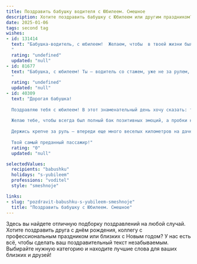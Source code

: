 ```yaml
---
title: Поздравить бабушку водителя с Юбилеем. Смешное
description: Хотите поздравить бабушку с Юбилеем или другим праздником? Наш ИИ создаст незабываемое поздравление, а вы обязательно выделитесь среди других.  
date: 2025-01-06
tags: second tag
wishes:
- id: 131414
  text: "Бабушка-водитель, с юбилеем!  Желаем, чтобы  в твоей жизни было столько же поворотов, сколько километров ты проехала за рулём, но только приятных! Пусть бензин всегда будет качественным, а пассажиры — весёлыми и благодарными.  И помни:  главное — не скорость, а удовольствие от дороги!  С праздником!
  "
  rating: "undefined"
  updated: "null"
- id: 81677
  text: "Бабушка, с юбилеем! Ты – водитель со стажем, уже не за рулем, а за рулем жизни! Желаем тебе, чтобы твоя жизнь была такой же яркой и динамичной, как твое вождение!
  "
  rating: "undefined"
  updated: "null"
- id: 40309
  text: "Дорогая бабушка!
  
  Поздравляю тебя с юбилеем! В этот знаменательный день хочу сказать: ты - настоящий водитель жизни! За рулем своего приключения ты умело маневрируешь между радостями и трудностями, всегда находя верный курс.
  
  Желаю тебе, чтобы всегда был полный бак позитивных эмоций, а пробки на пути к счастью обходились стороной! Пусть каждый поворот будет только к новым открытиям, а зебра пересечения с родными всегда приводила к уюту и теплу.
  
  Держись крепче за руль — впереди еще много веселых километров на даче и бесконечных пассажиров, ждущих твоих сладких пирожков! С юбилеем, настройка навигатора с добрыми пожеланиями — счастья, здоровья и еще больше ярких воспоминаний!
  
  Твой самый преданный пассажир!"
  rating: "0"
  updated: "null"

selectedValues:
  recipients: "babushku"
  holidays: "s-yubileem"
  professions: "voditel"
  style: "smeshnoje"

links:
- slug: "pozdravit-babushku-s-yubileem-smeshnoje"
  title: "Поздравить бабушку с Юбилеем. Смешное"
---
```


Здесь вы найдете отличную подборку поздравлений на любой случай. 
Хотите поздравить друга с днём рождения, коллегу с профессиональным праздником или близких с Новым годом? У нас есть всё, чтобы сделать ваш поздравительный текст незабываемым. Выбирайте нужную категорию и находите лучшие слова для ваших близких и друзей!
